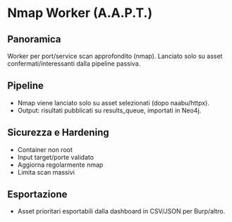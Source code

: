 # Nmap Worker (A.A.P.T.)

## Panoramica
Worker per port/service scan approfondito (nmap). Lanciato solo su asset confermati/interessanti dalla pipeline passiva.

## Pipeline
- Nmap viene lanciato solo su asset selezionati (dopo naabu/httpx).
- Output: risultati pubblicati su results_queue, importati in Neo4j.

## Sicurezza e Hardening
- Container non root
- Input target/porte validato
- Aggiorna regolarmente nmap
- Limita scan massivi

## Esportazione
- Asset prioritari esportabili dalla dashboard in CSV/JSON per Burp/altro. 